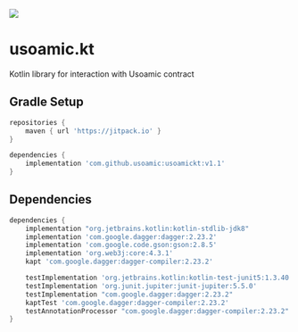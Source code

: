 [![](https://jitpack.io/v/usoamic/usoamickt.svg)](https://jitpack.io/#usoamic/usoamickt)
# usoamic.kt

Kotlin library for interaction with Usoamic contract

## Gradle Setup
```gradle
repositories {
    maven { url 'https://jitpack.io' }
}

dependencies {
    implementation 'com.github.usoamic:usoamickt:v1.1'
}
```

## Dependencies
```gradle
dependencies {
    implementation "org.jetbrains.kotlin:kotlin-stdlib-jdk8"
    implementation 'com.google.dagger:dagger:2.23.2'
    implementation 'com.google.code.gson:gson:2.8.5'
    implementation 'org.web3j:core:4.3.1'
    kapt 'com.google.dagger:dagger-compiler:2.23.2'

    testImplementation 'org.jetbrains.kotlin:kotlin-test-junit5:1.3.40'
    testImplementation 'org.junit.jupiter:junit-jupiter:5.5.0'
    testImplementation "com.google.dagger:dagger:2.23.2"
    kaptTest 'com.google.dagger:dagger-compiler:2.23.2'
    testAnnotationProcessor "com.google.dagger:dagger-compiler:2.23.2"
}
